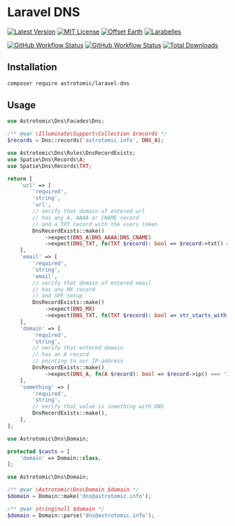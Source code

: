 # Laravel DNS

[![Latest Version](http://img.shields.io/packagist/v/astrotomic/laravel-dns.svg?label=Release&style=for-the-badge)](https://packagist.org/packages/astrotomic/laravel-dns)
[![MIT License](https://img.shields.io/github/license/Astrotomic/laravel-dns.svg?label=License&color=blue&style=for-the-badge)](https://github.com/Astrotomic/laravel-dns/blob/master/LICENSE)
[![Offset Earth](https://img.shields.io/badge/Treeware-%F0%9F%8C%B3-green?style=for-the-badge)](https://plant.treeware.earth/Astrotomic/laravel-dns)
[![Larabelles](https://img.shields.io/badge/Larabelles-%F0%9F%A6%84-lightpink?style=for-the-badge)](https://www.larabelles.com/)

[![GitHub Workflow Status](https://img.shields.io/github/workflow/status/Astrotomic/laravel-dns/pest?style=flat-square&logoColor=white&logo=github&label=Tests)](https://github.com/Astrotomic/laravel-dns/actions?query=workflow%3Apest)
[![GitHub Workflow Status](https://img.shields.io/github/workflow/status/Astrotomic/laravel-dns/php-cs-fixer?style=flat-square&logoColor=white&logo=github&label=Code+Style)](https://github.com/Astrotomic/laravel-dns/actions?query=workflow%3Aphp-cs-fixer)
[![Total Downloads](https://img.shields.io/packagist/dt/astrotomic/laravel-dns.svg?label=Downloads&style=flat-square)](https://packagist.org/packages/astrotomic/laravel-dns)

## Installation

```bash
composer require astrotomic/laravel-dns
```

## Usage

```php
use Astrotomic\Dns\Facades\Dns;

/** @var \Illuminate\Support\Collection $records */
$records = Dns::records('astrotomic.info', DNS_A);
```

```php
use Astrotomic\Dns\Rules\DnsRecordExists;
use Spatie\Dns\Records\A;
use Spatie\Dns\Records\TXT;

return [
    'url' => [
        'required',
        'string',
        'url',
        // verify that domain of entered url
        // has any A, AAAA or CNAME record
        // and a TXT record with the users token
        DnsRecordExists::make()
            ->expect(DNS_A|DNS_AAAA|DNS_CNAME)
            ->expect(DNS_TXT, fn(TXT $record): bool => $record->txt() === 'token='.$this->user()->public_token),
    ],
    'email' => [
        'required',
        'string',
        'email',
        // verify that domain of entered email
        // has any MX record
        // and SPF setup
        DnsRecordExists::make()
            ->expect(DNS_MX)
            ->expect(DNS_TXT, fn(TXT $record): bool => str_starts_with($record->txt(), 'v=spf1 ')),
    ],
    'domain' => [
        'required',
        'string',
        // verify that entered domain
        // has an A record
        // pointing to our IP-address
        DnsRecordExists::make()
            ->expect(DNS_A, fn(A $record): bool => $record->ip() === '127.0.0.1'),
    ],
    'something' => [
        'required',
        'string',
        // verify that value is something with DNS
        DnsRecordExists::make(),
    ],
];
```

```php
use Astrotomic\Dns\Domain;

protected $casts = [
    'domain' => Domain::class,
];
```

```php
use Astrotomic\Dns\Domain;

/** @var \Astrotomic\Dns\Domain $domain */
$domain = Domain::make('dns@astrotomic.info');

/** @var string|null $domain */
$domain = Domain::parse('dns@astrotomic.info');
```